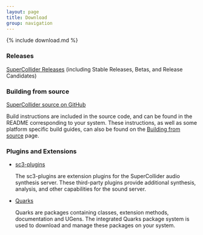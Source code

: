 ```yaml
---
layout: page
title: Download
group: navigation
---
```


{% include download.md %}

### Releases
<a href="https://github.com/supercollider/supercollider/releases" target="_blank">SuperCollider Releases</a> (including Stable Releases, Betas, and Release Candidates)

### Building from source
<a href="https://github.com/supercollider/supercollider" target="_blank">SuperCollider source on GitHub</a>

Build instructions are included in the source code, and can be found in the README corresponding to your system. These instructions, as well as some platform specific build guides, can also be found on the [Building from source](/development/building.html) page.

### Plugins and Extensions

- <a href="https://supercollider.github.io/sc3-plugins/" target="_blank">sc3-plugins</a>

    The sc3-plugins are extension plugins for the SuperCollider audio synthesis server. These third-party plugins provide additional synthesis, analysis, and other capabilities for the sound server.

- <a href="https://github.com/supercollider-quarks/quarks" target="_blank">Quarks</a>

    Quarks are packages containing classes, extension methods, documentation and UGens. The integrated Quarks package system is used to download and manage these packages on your system.
